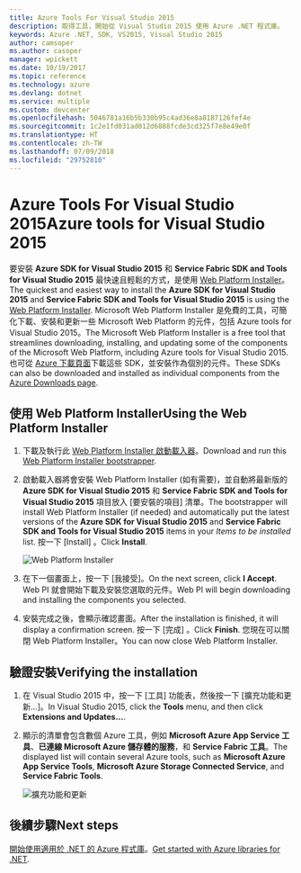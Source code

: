 ```yaml
---
title: Azure Tools For Visual Studio 2015
description: 取得工具，開始從 Visual Studio 2015 使用 Azure .NET 程式庫。
keywords: Azure .NET, SDK, VS2015, Visual Studio 2015
author: camsoper
ms.author: casoper
manager: wpickett
ms.date: 10/19/2017
ms.topic: reference
ms.technology: azure
ms.devlang: dotnet
ms.service: multiple
ms.custom: devcenter
ms.openlocfilehash: 5046781a16b5b330b95c4ad36e8a8187126fef4e
ms.sourcegitcommit: 1c2e1fd031ad012d6888fcde3cd325f7e8e49e0f
ms.translationtype: HT
ms.contentlocale: zh-TW
ms.lasthandoff: 07/09/2018
ms.locfileid: "29752810"
---
```

# <a name="azure-tools-for-visual-studio-2015"></a><span data-ttu-id="9a759-104">Azure Tools For Visual Studio 2015</span><span class="sxs-lookup"><span data-stu-id="9a759-104">Azure tools for Visual Studio 2015</span></span>

<span data-ttu-id="9a759-105">要安裝 **Azure SDK for Visual Studio 2015** 和 **Service Fabric SDK and Tools for Visual Studio 2015** 最快速且輕鬆的方式，是使用 [Web Platform Installer](https://www.microsoft.com/web/downloads/platform.aspx)。</span><span class="sxs-lookup"><span data-stu-id="9a759-105">The quickest and easiest way to install the **Azure SDK for Visual Studio 2015** and **Service Fabric SDK and Tools for Visual Studio 2015** is using the [Web Platform Installer](https://www.microsoft.com/web/downloads/platform.aspx).</span></span>  <span data-ttu-id="9a759-106">Microsoft Web Platform Installer 是免費的工具，可簡化下載、安裝和更新一些 Microsoft Web Platform 的元件，包括 Azure tools for Visual Studio 2015。</span><span class="sxs-lookup"><span data-stu-id="9a759-106">The Microsoft Web Platform Installer is a free tool that streamlines downloading, installing, and updating some of the components of the Microsoft Web Platform, including Azure tools for Visual Studio 2015.</span></span>  <span data-ttu-id="9a759-107">也可從 [Azure 下載頁面](https://azure.microsoft.com/downloads/)下載這些 SDK，並安裝作為個別的元件。</span><span class="sxs-lookup"><span data-stu-id="9a759-107">These SDKs can also be downloaded and installed as individual components from the [Azure Downloads page](https://azure.microsoft.com/downloads/).</span></span> 

## <a name="using-the-web-platform-installer"></a><span data-ttu-id="9a759-108">使用 Web Platform Installer</span><span class="sxs-lookup"><span data-stu-id="9a759-108">Using the Web Platform Installer</span></span>

1. <span data-ttu-id="9a759-109">下載及執行此 [Web Platform Installer 啟動載入器](https://www.microsoft.com/web/handlers/webpi.ashx?command=getinstallerredirect&appid=VWDOrVs2015AzurePack;MicrosoftAzure-ServiceFabric-VS2015)。</span><span class="sxs-lookup"><span data-stu-id="9a759-109">Download and run this [Web Platform Installer bootstrapper](https://www.microsoft.com/web/handlers/webpi.ashx?command=getinstallerredirect&appid=VWDOrVs2015AzurePack;MicrosoftAzure-ServiceFabric-VS2015).</span></span>  

2. <span data-ttu-id="9a759-110">啟動載入器將會安裝 Web Platform Installer (如有需要)，並自動將最新版的 **Azure SDK for Visual Studio 2015** 和 **Service Fabric SDK and Tools for Visual Studio 2015** 項目放入 [要安裝的項目] 清單。</span><span class="sxs-lookup"><span data-stu-id="9a759-110">The bootstrapper will install Web Platform Installer (if needed) and automatically put the latest versions of the  **Azure SDK for Visual Studio 2015** and **Service Fabric SDK and Tools for Visual Studio 2015** items in your *Items to be installed* list.</span></span>  <span data-ttu-id="9a759-111">按一下 [Install] 。</span><span class="sxs-lookup"><span data-stu-id="9a759-111">Click **Install**.</span></span>

    ![Web Platform Installer](media/dotnet-sdk-vs2015-install/webpi.png)

3. <span data-ttu-id="9a759-113">在下一個畫面上，按一下 [我接受]。</span><span class="sxs-lookup"><span data-stu-id="9a759-113">On the next screen, click **I Accept**.</span></span>  <span data-ttu-id="9a759-114">Web PI 就會開始下載及安裝您選取的元件。</span><span class="sxs-lookup"><span data-stu-id="9a759-114">Web PI will begin downloading and installing the components you selected.</span></span>

4. <span data-ttu-id="9a759-115">安裝完成之後，會顯示確認畫面。</span><span class="sxs-lookup"><span data-stu-id="9a759-115">After the installation is finished, it will display a confirmation screen.</span></span>  <span data-ttu-id="9a759-116">按一下 [完成] 。</span><span class="sxs-lookup"><span data-stu-id="9a759-116">Click **Finish**.</span></span>  <span data-ttu-id="9a759-117">您現在可以關閉 Web Platform Installer。</span><span class="sxs-lookup"><span data-stu-id="9a759-117">You can now close Web Platform Installer.</span></span>

## <a name="verifying-the-installation"></a><span data-ttu-id="9a759-118">驗證安裝</span><span class="sxs-lookup"><span data-stu-id="9a759-118">Verifying the installation</span></span>

1. <span data-ttu-id="9a759-119">在 Visual Studio 2015 中，按一下 [工具] 功能表，然後按一下 [擴充功能和更新...]。</span><span class="sxs-lookup"><span data-stu-id="9a759-119">In Visual Studio 2015, click the **Tools** menu, and then click **Extensions and Updates...**.</span></span>

2. <span data-ttu-id="9a759-120">顯示的清單會包含數個 Azure 工具，例如 **Microsoft Azure App Service 工具**、**已連線 Microsoft Azure 儲存體的服務**，和 **Service Fabric 工具**。</span><span class="sxs-lookup"><span data-stu-id="9a759-120">The displayed list will contain several Azure tools, such as **Microsoft Azure App Service Tools**, **Microsoft Azure Storage Connected Service**, and **Service Fabric Tools**.</span></span>

    ![擴充功能和更新](media\dotnet-sdk-vs2015-install\ext-tools.png)

## <a name="next-steps"></a><span data-ttu-id="9a759-122">後續步驟</span><span class="sxs-lookup"><span data-stu-id="9a759-122">Next steps</span></span>

<span data-ttu-id="9a759-123">[開始使用適用於 .NET 的 Azure 程式庫](dotnet-sdk-azure-get-started.md)。</span><span class="sxs-lookup"><span data-stu-id="9a759-123">[Get started with Azure libraries for .NET](dotnet-sdk-azure-get-started.md).</span></span>
